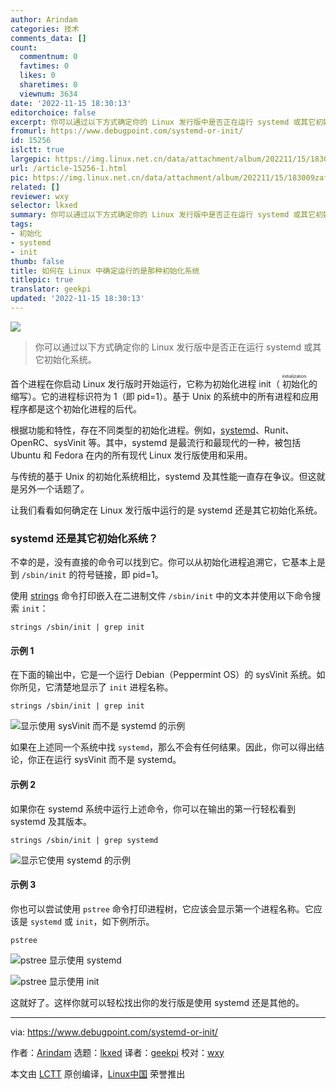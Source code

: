 ```yaml
---
author: Arindam
categories: 技术
comments_data: []
count:
  commentnum: 0
  favtimes: 0
  likes: 0
  sharetimes: 0
  viewnum: 3634
date: '2022-11-15 18:30:13'
editorchoice: false
excerpt: 你可以通过以下方式确定你的 Linux 发行版中是否正在运行 systemd 或其它初始化系统。
fromurl: https://www.debugpoint.com/systemd-or-init/
id: 15256
islctt: true
largepic: https://img.linux.net.cn/data/attachment/album/202211/15/183009zafv77ru1afwprr7.jpg
url: /article-15256-1.html
pic: https://img.linux.net.cn/data/attachment/album/202211/15/183009zafv77ru1afwprr7.jpg.thumb.jpg
related: []
reviewer: wxy
selector: lkxed
summary: 你可以通过以下方式确定你的 Linux 发行版中是否正在运行 systemd 或其它初始化系统。
tags:
- 初始化
- systemd
- init
thumb: false
title: 如何在 Linux 中确定运行的是那种初始化系统
titlepic: true
translator: geekpi
updated: '2022-11-15 18:30:13'
---
```


![](/data/attachment/album/202211/15/183009zafv77ru1afwprr7.jpg)



> 
> 你可以通过以下方式确定你的 Linux 发行版中是否正在运行 systemd 或其它初始化系统。
> 
> 
> 


首个进程在你启动 Linux 发行版时开始运行，它称为初始化进程 init（<ruby> 初始化 <rt>  initialization </rt></ruby>的缩写）。它的进程标识符为 1（即 pid=1）。基于 Unix 的系统中的所有进程和应用程序都是这个初始化进程的后代。


根据功能和特性，存在不同类型的初始化进程。例如，[systemd](https://www.debugpoint.com/tag/systemd)、Runit、OpenRC、sysVinit 等。其中，systemd 是最流行和最现代的一种，被包括 Ubuntu 和 Fedora 在内的所有现代 Linux 发行版使用和采用。


与传统的基于 Unix 的初始化系统相比，systemd 及其性能一直存在争议。但这就是另外一个话题了。


让我们看看如何确定在 Linux 发行版中运行的是 systemd 还是其它初始化系统。


### systemd 还是其它初始化系统？


不幸的是，没有直接的命令可以找到它。你可以从初始化进程追溯它，它基本上是到 `/sbin/init` 的符号链接，即 pid=1。


使用 [strings](https://linux.die.net/man/1/strings) 命令打印嵌入在二进制文件 `/sbin/init` 中的文本并使用以下命令搜索 `init`：



```
strings /sbin/init | grep init

```

#### 示例 1


在下面的输出中，它是一个运行 Debian（Peppermint OS）的 sysVinit 系统。如你所见，它清楚地显示了 `init` 进程名称。



```
strings /sbin/init | grep init

```

![显示使用 sysVinit 而不是 systemd 的示例](/data/attachment/album/202211/15/183014plepgljmpjbzdktl.jpg)


如果在上述同一个系统中找 `systemd`，那么不会有任何结果。因此，你可以得出结论，你正在运行 sysVinit 而不是 systemd。


#### 示例 2


如果你在 systemd 系统中运行上述命令，你可以在输出的第一行轻松看到 systemd 及其版本。



```
strings /sbin/init | grep systemd

```

![显示它使用 systemd 的示例](/data/attachment/album/202211/15/183014bd8niin4miginidz.jpg)


#### 示例 3


你也可以尝试使用 `pstree` 命令打印进程树，它应该会显示第一个进程名称。它应该是 `systemd` 或 `init`，如下例所示。



```
pstree

```

![pstree 显示使用 systemd](/data/attachment/album/202211/15/183014ff1sciebf7inmmu7.jpg)


![pstree 显示使用 init](/data/attachment/album/202211/15/183014kg7a09lhas8l9z3e.jpg)


这就好了。这样你就可以轻松找出你的发行版是使用 systemd 还是其他的。




---


via: <https://www.debugpoint.com/systemd-or-init/>


作者：[Arindam](https://www.debugpoint.com/author/admin1/) 选题：[lkxed](https://github.com/lkxed) 译者：[geekpi](https://github.com/geekpi) 校对：[wxy](https://github.com/wxy)


本文由 [LCTT](https://github.com/LCTT/TranslateProject) 原创编译，[Linux中国](https://linux.cn/) 荣誉推出